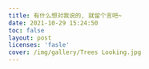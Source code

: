 ```yaml
---
title: 有什么想对我说的, 就留个言吧~
date: 2021-10-29 15:24:50
toc: false
layout: post
licenses: 'fasle'
cover: /img/gallery/Trees Looking.jpg
---
```



